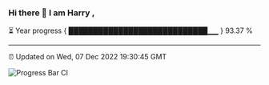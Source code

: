 ### Hi there 👋 I am Harry , 

⏳ Year progress { ████████████████████████████▁▁ } 93.37 %

---

⏰ Updated on Wed, 07 Dec 2022 19:30:45 GMT

![Progress Bar CI](https://github.com/duykhang68/duykhang68/workflows/Progress%20Bar%20CI/badge.svg)
